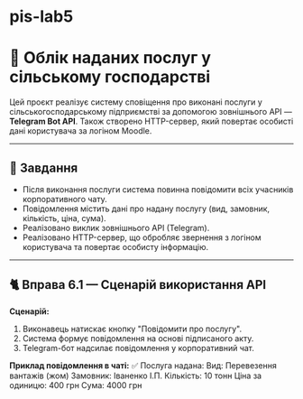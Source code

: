 # pis-lab5

# 🌾 Облік наданих послуг у сільському господарстві

Цей проєкт реалізує систему сповіщення про виконані послуги у сільськогосподарському підприємстві за допомогою зовнішнього API — **Telegram Bot API**. Також створено HTTP-сервер, який повертає особисті дані користувача за логіном Moodle.

---

## 📌 Завдання

- Після виконання послуги система повинна повідомити всіх учасників корпоративного чату.  
- Повідомлення містить дані про надану послугу (вид, замовник, кількість, ціна, сума).  
- Реалізовано виклик зовнішнього API (Telegram).  
- Реалізовано HTTP-сервер, що обробляє звернення з логіном користувача та повертає особисту інформацію.

---

## 🐈 Вправа 6.1 — Сценарій використання API

**Сценарій:**
1. Виконавець натискає кнопку "Повідомити про послугу".
2. Система формує повідомлення на основі підписаного акту.
3. Telegram-бот надсилає повідомлення у корпоративний чат.

**Приклад повідомлення в чаті:**
✅ Послуга надана:
  Вид: Перевезення вантажів (жом)
  Замовник: Іваненко І.П.
  Кількість: 10 тонн
  Ціна за одиницю: 400 грн
  Сума: 4000 грн

